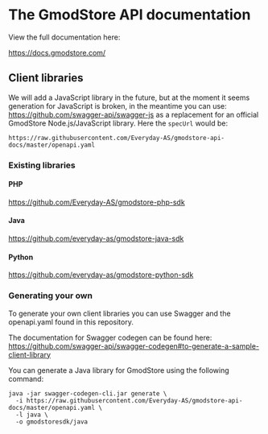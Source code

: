 # The GmodStore API documentation

View the full documentation here:

https://docs.gmodstore.com/

## Client libraries

We will add a JavaScript library in the future, but at the moment it seems generation for JavaScript is broken, in the meantime you can use: 
https://github.com/swagger-api/swagger-js as a replacement for an official GmodStore Node.js/JavaScript library. Here the `specUrl` would be:

`https://raw.githubusercontent.com/Everyday-AS/gmodstore-api-docs/master/openapi.yaml`

### Existing libraries

#### PHP

https://github.com/Everyday-AS/gmodstore-php-sdk

#### Java

https://github.com/everyday-as/gmodstore-java-sdk

#### Python

https://github.com/everyday-as/gmodstore-python-sdk

### Generating your own

To generate your own client libraries you can use Swagger and the openapi.yaml found in this repository.

The documentation for Swagger codegen can be found here: https://github.com/swagger-api/swagger-codegen#to-generate-a-sample-client-library

You can generate a Java library for GmodStore using the following command:

```
java -jar swagger-codegen-cli.jar generate \
  -i https://raw.githubusercontent.com/Everyday-AS/gmodstore-api-docs/master/openapi.yaml \
  -l java \
  -o gmodstoresdk/java
```
